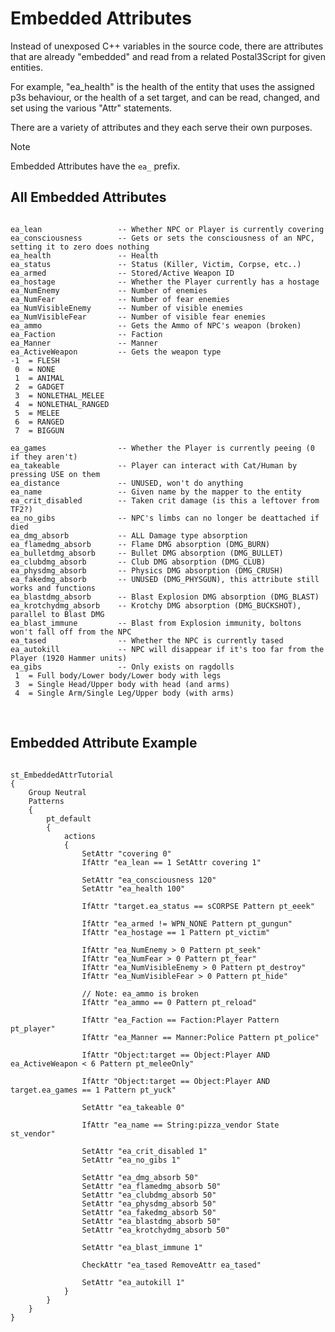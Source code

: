 # Embedded Attributes
Instead of unexposed C++ variables in the source code, there are attributes that are already "embedded" and read from a related Postal3Script for given entities.

For example, "ea_health" is the health of the entity that uses the assigned p3s behaviour, or the health of a set target, and can be read, changed, and set using the various "Attr" statements.

There are a variety of attributes and they each serve their own purposes.

<div class="admonition note">
<p class="admonition-title">Note</p>
<p>Embedded Attributes have the <code>ea_</code> prefix.</p>
</ul>
</div>

## All Embedded Attributes
<pre><code>
ea_lean					-- Whether NPC or Player is currently covering
ea_consciousness		-- Gets or sets the consciousness of an NPC, setting it to zero does nothing
ea_health				-- Health
ea_status				-- Status (Killer, Victim, Corpse, etc..)
ea_armed				-- Stored/Active Weapon ID
ea_hostage				-- Whether the Player currently has a hostage
ea_NumEnemy				-- Number of enemies
ea_NumFear				-- Number of fear enemies
ea_NumVisibleEnemy		-- Number of visible enemies
ea_NumVisibleFear		-- Number of visible fear enemies
ea_ammo					-- Gets the Ammo of NPC's weapon (broken)
ea_Faction				-- Faction
ea_Manner				-- Manner
ea_ActiveWeapon			-- Gets the weapon type
-1 	= FLESH
 0 	= NONE
 1 	= ANIMAL
 2 	= GADGET
 3 	= NONLETHAL_MELEE
 4 	= NONLETHAL_RANGED
 5 	= MELEE
 6 	= RANGED
 7 	= BIGGUN
 
ea_games				-- Whether the Player is currently peeing (0 if they aren't)
ea_takeable				-- Player can interact with Cat/Human by pressing USE on them
ea_distance				-- UNUSED, won't do anything
ea_name					-- Given name by the mapper to the entity
ea_crit_disabled		-- Taken crit damage (is this a leftover from TF2?)
ea_no_gibs				-- NPC's limbs can no longer be deattached if died
ea_dmg_absorb			-- ALL Damage type absorption
ea_flamedmg_absorb 		-- Flame DMG absorption (DMG_BURN)
ea_bulletdmg_absorb 	-- Bullet DMG absorption (DMG_BULLET)
ea_clubdmg_absorb		-- Club DMG absorption (DMG_CLUB)
ea_physdmg_absorb		-- Physics DMG absorption (DMG_CRUSH)
ea_fakedmg_absorb		-- UNUSED (DMG_PHYSGUN), this attribute still works and functions
ea_blastdmg_absorb		-- Blast Explosion DMG absorption (DMG_BLAST)
ea_krotchydmg_absorb 	-- Krotchy DMG absorption (DMG_BUCKSHOT), parallel to Blast DMG
ea_blast_immune			-- Blast from Explosion immunity, boltons won't fall off from the NPC
ea_tased				-- Whether the NPC is currently tased
ea_autokill				-- NPC will disappear if it's too far from the Player (1920 Hammer units)
ea_gibs					-- Only exists on ragdolls
 1 	= Full body/Lower body/Lower body with legs
 3 	= Single Head/Upper body with head (and arms)
 4 	= Single Arm/Single Leg/Upper body (with arms)
</code></pre>
<br>

## Embedded Attribute Example
<pre><code class="language-js">
st_EmbeddedAttrTutorial
{
	Group Neutral
	Patterns
	{
		pt_default
		{
			actions
			{
				SetAttr "covering 0"
				IfAttr "ea_lean == 1 SetAttr covering 1"
				
				SetAttr "ea_consciousness 120"
				SetAttr "ea_health 100"
				
				IfAttr "target.ea_status == sCORPSE Pattern pt_eeek"
				
				IfAttr "ea_armed != WPN_NONE Pattern pt_gungun"
				IfAttr "ea_hostage == 1 Pattern pt_victim"
				
				IfAttr "ea_NumEnemy > 0 Pattern pt_seek"
				IfAttr "ea_NumFear > 0 Pattern pt_fear"
				IfAttr "ea_NumVisibleEnemy > 0 Pattern pt_destroy"
				IfAttr "ea_NumVisibleFear > 0 Pattern pt_hide"
				
				// Note: ea_ammo is broken
				IfAttr "ea_ammo == 0 Pattern pt_reload"
				
				IfAttr "ea_Faction == Faction:Player Pattern pt_player"
				IfAttr "ea_Manner == Manner:Police Pattern pt_police"
				
				IfAttr "Object:target == Object:Player AND ea_ActiveWeapon < 6 Pattern pt_meleeOnly"
				
				IfAttr "Object:target == Object:Player AND target.ea_games == 1 Pattern pt_yuck"
				
				SetAttr "ea_takeable 0"
				
				IfAttr "ea_name == String:pizza_vendor State st_vendor"
				
				SetAttr "ea_crit_disabled 1"
				SetAttr "ea_no_gibs 1"
				
				SetAttr "ea_dmg_absorb 50"
				SetAttr "ea_flamedmg_absorb 50"
				SetAttr "ea_clubdmg_absorb 50"
				SetAttr "ea_physdmg_absorb 50"
				SetAttr "ea_fakedmg_absorb 50"
				SetAttr "ea_blastdmg_absorb 50"
				SetAttr "ea_krotchydmg_absorb 50"
				
				SetAttr "ea_blast_immune 1"
				
				CheckAttr "ea_tased RemoveAttr ea_tased"
				
				SetAttr "ea_autokill 1"
			}
		}
	}
}
</code></pre>